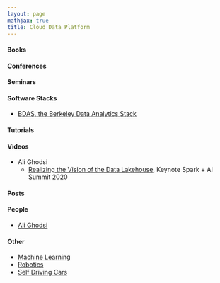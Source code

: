 ```yaml
---
layout: page
mathjax: true
title: Cloud Data Platform
---
```

#### Books

#### Conferences

#### Seminars

#### Software Stacks
* [BDAS, the Berkeley Data Analytics Stack](https://amplab.cs.berkeley.edu/software/)

#### Tutorials

#### Videos
* Ali Ghodsi
  * [Realizing the Vision of the Data Lakehouse](https://www.youtube.com/watch?v=g11y-kJHr3I), Keynote Spark + AI Summit 2020

#### Posts

#### People
* [Ali Ghodsi](https://people.eecs.berkeley.edu/~alig/)

#### Other
* [Machine Learning](machine_learning.md)
* [Robotics](robotics.md)
* [Self Driving Cars](self_driving_cars.md)

